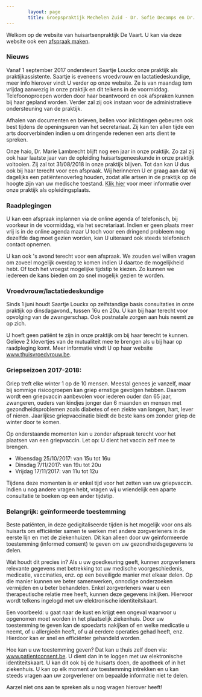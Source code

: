 ```yaml
---
        layout: page
        title: Groepspraktijk Mechelen Zuid - Dr. Sofie Decamps en Dr. Sofie Van Tongelen
---
```


Welkom op de website van huisartsenpraktijk De Vaart. U kan via deze website ook een <a href="http://www.introlution.be/clientwebsites/doctorwebsite_2/logincustom.aspx?domain=huisartsendevaart.be" target="_blank">afspraak maken</a>. 

### Nieuws

Vanaf 1 september 2017 ondersteunt Saartje Louckx onze praktijk als praktijkassistente. Saartje is eveneens vroedvrouw en lactatiedeskundige, meer info hierover vindt U verder op onze website. Ze is van maandag tem vrijdag aanwezig in onze praktijk en dit telkens in de voormiddag. Telefoonoproepen worden door haar beantwoord en ook afspraken kunnen bij haar gepland worden.  Verder zal zij ook instaan voor de administratieve ondersteuning van de praktijk.

Afhalen van documenten en brieven, bellen voor inlichtingen gebeuren ook best tijdens de openingsuren van het secretariaat.
Zij kan ten allen tijde een arts doorverbinden indien u om dringende redenen een arts dient te spreken. 

Onze haio, Dr. Marie Lambrecht blijft nog een jaar in onze praktijk. Zo zal zij ook haar laatste jaar van de opleiding huisartsgeneeskunde in onze praktijk voltooien. Zij zal tot 31/08/2018 in onze praktijk blijven. Tot dan kan U dus ook bij haar terecht voor een afspraak. Wij herinneren U er graag aan dat wij dagelijks een patiëntenoverleg houden, zodat alle artsen in de praktijk op de hoogte zijn van uw medische toestand. <a href="praktischeinfo.html#opleidingspraktijk">Klik hier</a> voor meer informatie over onze praktijk als opleidingsplaats.

### Raadplegingen

U kan een afspraak inplannen via de online agenda of telefonisch, bij voorkeur in de voormiddag, via het secretariaat. Indien er geen plaats meer vrij is in de online agenda maar U toch voor een dringend probleem nog dezelfde dag moet gezien worden, kan U uiteraard ook steeds telefonisch contact opnemen. 

U kan ook 's avond terecht voor een afspraak. We zouden wel willen vragen om zoveel mogelijk overdag te komen indien U daartoe de mogelijkheid hebt. Of toch het vroegst mogelijke tijdstip te kiezen. Zo kunnen we iedereen de kans bieden om zo snel mogelijk gezien te worden.


### Vroedvrouw/lactatiedeskundige

Sinds 1 juni houdt Saartje Louckx  op zelfstandige basis consultaties in onze praktijk op dinsdagavond., tussen 16u en 20u. U kan bij haar terecht voor opvolging van de zwangerschap. Ook postnatale zorgen aan huis neemt ze op zich. 

U hoeft geen patiënt te zijn in onze praktijk om bij haar terecht te kunnen. Gelieve 2 klevertjes van de mutualiteit mee te brengen als u bij haar op raadpleging komt. Meer informatie vindt U op haar website <a href="http://www.thuisvroedvrouw.be">www.thuisvroedvrouw.be</a>.


### Griepseizoen 2017-2018:

Griep treft elke winter 1 op de 10 mensen. Meestal genees je vanzelf, maar bij sommige risicogroepen kan griep ernstige gevolgen hebben. Daarom wordt een griepvaccin aanbevolen voor iederen ouder dan 65 jaar, zwangeren, ouders van kindjes jonger dan 6 maanden en mensen met gezondheidsproblemen zoals diabetes of een ziekte van longen, hart, lever of nieren. Jaarlijkse griepvaccinatie biedt de beste kans om zonder griep de winter door te komen.

Op onderstaande momenten kan u zonder afspraak terecht voor het plaatsen van een griepvaccin. Let op: U dient het vaccin zelf mee te brengen.
- Woensdag 25/10/2017: van 15u tot 16u
- Dinsdag 7/11/2017: van 19u tot 20u
- Vrijdag 17/11/2017: van 11u tot 12u

Tijdens deze momenten is er enkel tijd voor het zetten van uw griepvaccin. Indien u nog andere vragen hebt, vragen wij u vriendelijk een aparte consultatie te boeken op een ander tijdstip.


 
### Belangrijk: geïnformeerde toestemming

Beste patiënten, in deze gedigitaliseerde tijden is het mogelijk voor ons als huisarts om efficiënter samen te werken met andere zorgverleners in de eerste lijn en met de ziekenhuizen. Dit kan alleen door uw geïnformeerde toestemming (informed consent) te geven om uw gezondheidsgegevens te delen.

Wat houdt dit precies in? Als u uw goedkeuring geeft, kunnen zorgverleners relevante gegevens met betrekking tot uw medische voorgeschiedenis, medicatie, vaccinaties, enz. op een beveiligde manier met elkaar delen. Op die manier kunnen we beter samenwerken, onnodige onderzoeken vermijden en u beter behandelen. Enkel zorgverleners waar u een therapeutische relatie mee heeft, kunnen deze gegevens inkijken. Hiervoor wordt telkens ingelogd met uw elektronische identiteitskaart. 

Een voorbeeld: u gaat naar de kust en krijgt een ongeval waarvoor u opgenomen moet worden in het plaatselijk ziekenhuis. Door uw toestemming te geven kan de spoedarts nakijken of en welke medicatie u neemt, of u allergieën heeft, of u al eerdere operaties gehad heeft, enz. Hierdoor kan er snel en efficiënter gehandeld worden.

Hoe kan u uw toestemming geven? Dat kan u thuis zelf doen via: <a href="www.patientconsent.be">www.patientconsent.be</a>. U dient dan in te loggen met uw elektronische identiteitskaart. U kan dit ook bij de huisarts doen, de apotheek of in het ziekenhuis. U kan op elk moment uw toestemming intrekken en u kan steeds vragen aan uw zorgverlener om bepaalde informatie niet te delen.

Aarzel niet ons aan te spreken als u nog vragen hierover heeft!






